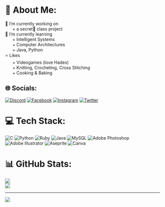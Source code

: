 # 💫 About Me:
🔭 I’m currently working on<br>
&nbsp;&nbsp;&nbsp;&nbsp;&nbsp;&nbsp;+ a secret🤫 class project<br>
🌱 I’m currently learning<br>
&nbsp;&nbsp;&nbsp;&nbsp;&nbsp;&nbsp;+ Intelligent Systems<br>
&nbsp;&nbsp;&nbsp;&nbsp;&nbsp;&nbsp;+ Computer Architectures<br>
&nbsp;&nbsp;&nbsp;&nbsp;&nbsp;&nbsp;+ Java, Python<br>
⭐ Likes<br>
&nbsp;&nbsp;&nbsp;&nbsp;&nbsp;&nbsp;+ Videogames (love Hades)<br>
&nbsp;&nbsp;&nbsp;&nbsp;&nbsp;&nbsp;+ Knitting, Crocheting, Cross Stitching<br>
&nbsp;&nbsp;&nbsp;&nbsp;&nbsp;&nbsp;+ Cooking & Baking


## 🌐 Socials:
[![Discord](https://img.shields.io/badge/Discord-%237289DA.svg?logo=discord&logoColor=white)](https://discord.gg/Kaimerra#1248) [![Facebook](https://img.shields.io/badge/Facebook-%231877F2.svg?logo=Facebook&logoColor=white)](https://facebook.com/anamurielveron) [![Instagram](https://img.shields.io/badge/Instagram-%23E4405F.svg?logo=Instagram&logoColor=white)](https://instagram.com/anamurielveron) [![Twitter](https://img.shields.io/badge/Twitter-%231DA1F2.svg?logo=Twitter&logoColor=white)](https://twitter.com/anamuriel_v) 

# 💻 Tech Stack:
![C](https://img.shields.io/badge/c-%2300599C.svg?style=flat-square&logo=c&logoColor=white) ![Python](https://img.shields.io/badge/python-3670A0?style=flat-square&logo=python&logoColor=ffdd54) ![Ruby](https://img.shields.io/badge/ruby-%23CC342D.svg?style=flat-square&logo=ruby&logoColor=white) ![Java](https://img.shields.io/badge/java-%23ED8B00.svg?style=flat-square&logo=java&logoColor=white) ![MySQL](https://img.shields.io/badge/mysql-%2300f.svg?style=flat-square&logo=mysql&logoColor=white) ![Adobe Photoshop](https://img.shields.io/badge/adobephotoshop-%2331A8FF.svg?style=flat-square&logo=adobephotoshop&logoColor=white) ![Adobe Illustrator](https://img.shields.io/badge/adobeillustrator-%23FF9A00.svg?style=flat-square&logo=adobeillustrator&logoColor=white) ![Aseprite](https://img.shields.io/badge/Aseprite-FFFFFF?style=flat-square&logo=Aseprite&logoColor=#7D929E) ![Canva](https://img.shields.io/badge/Canva-%2300C4CC.svg?style=flat-square&logo=Canva&logoColor=white)
# 📊 GitHub Stats:
![](https://github-readme-stats.vercel.app/api?username=anamurielveron&theme=gruvbox&hide_border=true&include_all_commits=true&count_private=true)<br/>
![](https://github-readme-streak-stats.herokuapp.com/?user=anamurielveron&theme=gruvbox&hide_border=true)<br/>

---
[![](https://visitcount.itsvg.in/api?id=anamurielveron&icon=3&color=2)](https://visitcount.itsvg.in)

<!-- Proudly created with GPRM ( https://gprm.itsvg.in ) -->


